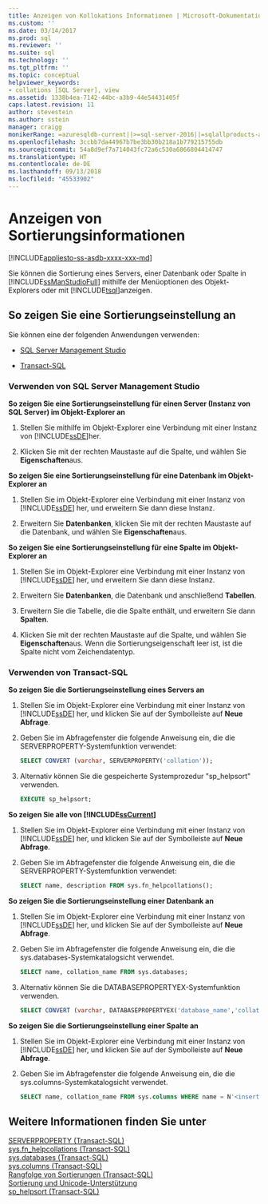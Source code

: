 ```yaml
---
title: Anzeigen von Kollokations Informationen | Microsoft-Dokumentation
ms.custom: ''
ms.date: 03/14/2017
ms.prod: sql
ms.reviewer: ''
ms.suite: sql
ms.technology: ''
ms.tgt_pltfrm: ''
ms.topic: conceptual
helpviewer_keywords:
- collations [SQL Server], view
ms.assetid: 1338b4ea-7142-44bc-a3b9-44e54431405f
caps.latest.revision: 11
author: stevestein
ms.author: sstein
manager: craigg
monikerRange: =azuresqldb-current||>=sql-server-2016||=sqlallproducts-allversions||>=sql-server-linux-2017||=azuresqldb-mi-current
ms.openlocfilehash: 3ccbb7da44967b7be3bb30b218a1b779215755db
ms.sourcegitcommit: 54a8d9ef7a714043fc72a6c530a6866804414747
ms.translationtype: HT
ms.contentlocale: de-DE
ms.lasthandoff: 09/13/2018
ms.locfileid: "45533902"
---
```

# <a name="view-collation-information"></a>Anzeigen von Sortierungsinformationen
[!INCLUDE[appliesto-ss-asdb-xxxx-xxx-md](../../includes/appliesto-ss-asdb-xxxx-xxx-md.md)]
    
<a name="Top"></a> Sie können die Sortierung eines Servers, einer Datenbank oder Spalte in [!INCLUDE[ssManStudioFull](../../includes/ssmanstudiofull-md.md)] mithilfe der Menüoptionen des Objekt-Explorers oder mit [!INCLUDE[tsql](../../includes/tsql-md.md)]anzeigen.  
  
##  <a name="Procedures"></a> So zeigen Sie eine Sortierungseinstellung an  
 Sie können eine der folgenden Anwendungen verwenden:  
  
-   [SQL Server Management Studio](#SSMSProcedure)  
  
-   [Transact-SQL](#TsqlProcedure)  
  
###  <a name="SSMSProcedure"></a> Verwenden von SQL Server Management Studio  
 **So zeigen Sie eine Sortierungseinstellung für einen Server (Instanz von SQL Server) im Objekt-Explorer an**  
  
1.  Stellen Sie mithilfe im Objekt-Explorer eine Verbindung mit einer Instanz von [!INCLUDE[ssDE](../../includes/ssde-md.md)]her.  
  
2.  Klicken Sie mit der rechten Maustaste auf die Spalte, und wählen Sie **Eigenschaften**aus.  
  
 **So zeigen Sie eine Sortierungseinstellung für eine Datenbank im Objekt-Explorer an**  
  
1.  Stellen Sie im Objekt-Explorer eine Verbindung mit einer Instanz von [!INCLUDE[ssDE](../../includes/ssde-md.md)] her, und erweitern Sie dann diese Instanz.  
  
2.  Erweitern Sie **Datenbanken**, klicken Sie mit der rechten Maustaste auf die Datenbank, und wählen Sie **Eigenschaften**aus.  
  
 **So zeigen Sie eine Sortierungseinstellung für eine Spalte im Objekt-Explorer an**  
  
1.  Stellen Sie im Objekt-Explorer eine Verbindung mit einer Instanz von [!INCLUDE[ssDE](../../includes/ssde-md.md)] her, und erweitern Sie dann diese Instanz.  
  
2.  Erweitern Sie **Datenbanken**, die Datenbank und anschließend **Tabellen**.  
  
3.  Erweitern Sie die Tabelle, die die Spalte enthält, und erweitern Sie dann **Spalten**.  
  
4.  Klicken Sie mit der rechten Maustaste auf die Spalte, und wählen Sie **Eigenschaften**aus. Wenn die Sortierungseigenschaft leer ist, ist die Spalte nicht vom Zeichendatentyp.  
  
###  <a name="TsqlProcedure"></a> Verwenden von Transact-SQL  
 **So zeigen Sie die Sortierungseinstellung eines Servers an**  
  
1.  Stellen Sie im Objekt-Explorer eine Verbindung mit einer Instanz von [!INCLUDE[ssDE](../../includes/ssde-md.md)] her, und klicken Sie auf der Symbolleiste auf **Neue Abfrage**.  
  
2.  Geben Sie im Abfragefenster die folgende Anweisung ein, die die SERVERPROPERTY-Systemfunktion verwendet:  
  
    ```sql  
    SELECT CONVERT (varchar, SERVERPROPERTY('collation'));  
    ```  
  
3.  Alternativ können Sie die gespeicherte Systemprozedur "sp_helpsort" verwenden.  
  
    ```sql  
    EXECUTE sp_helpsort;  
    ```  
  
 **So zeigen Sie alle von [!INCLUDE[ssCurrent](../../includes/sscurrent-md.md)]**  
  
1.  Stellen Sie im Objekt-Explorer eine Verbindung mit einer Instanz von [!INCLUDE[ssDE](../../includes/ssde-md.md)] her, und klicken Sie auf der Symbolleiste auf **Neue Abfrage**.  
  
2.  Geben Sie im Abfragefenster die folgende Anweisung ein, die die SERVERPROPERTY-Systemfunktion verwendet:  
  
    ```sql  
    SELECT name, description FROM sys.fn_helpcollations();  
    ```  
  
 **So zeigen Sie die Sortierungseinstellung einer Datenbank an**  
  
1.  Stellen Sie im Objekt-Explorer eine Verbindung mit einer Instanz von [!INCLUDE[ssDE](../../includes/ssde-md.md)] her, und klicken Sie auf der Symbolleiste auf **Neue Abfrage**.  
  
2.  Geben Sie im Abfragefenster die folgende Anweisung ein, die die sys.databases-Systemkatalogsicht verwendet.  
  
    ```sql  
    SELECT name, collation_name FROM sys.databases;  
    ```  
  
3.  Alternativ können Sie die DATABASEPROPERTYEX-Systemfunktion verwenden.  
  
    ```sql  
    SELECT CONVERT (varchar, DATABASEPROPERTYEX('database_name','collation'));  
    ```  
  
 **So zeigen Sie die Sortierungseinstellung einer Spalte an**  
  
1.  Stellen Sie im Objekt-Explorer eine Verbindung mit einer Instanz von [!INCLUDE[ssDE](../../includes/ssde-md.md)] her, und klicken Sie auf der Symbolleiste auf **Neue Abfrage**.  
  
2.  Geben Sie im Abfragefenster die folgende Anweisung ein, die die sys.columns-Systemkatalogsicht verwendet.  
  
    ```sql  
    SELECT name, collation_name FROM sys.columns WHERE name = N'<insert character data type column name>';  
    ```  
  
## <a name="see-also"></a>Weitere Informationen finden Sie unter  
 [SERVERPROPERTY &#40;Transact-SQL&#41;](../../t-sql/functions/serverproperty-transact-sql.md)   
 [sys.fn_helpcollations &#40;Transact-SQL&#41;](../../relational-databases/system-functions/sys-fn-helpcollations-transact-sql.md)   
 [sys.databases &#40;Transact-SQL&#41;](../../relational-databases/system-catalog-views/sys-databases-transact-sql.md)   
 [sys.columns &#40;Transact-SQL&#41;](../../relational-databases/system-catalog-views/sys-columns-transact-sql.md)   
 [Rangfolge von Sortierungen &#40;Transact-SQL&#41;](../../t-sql/statements/collation-precedence-transact-sql.md)   
 [Sortierung und Unicode-Unterstützung](../../relational-databases/collations/collation-and-unicode-support.md)      
 [sp_helpsort &#40;Transact-SQL&#41;](../../relational-databases/system-stored-procedures/sp-helpsort-transact-sql.md)  
  
  
